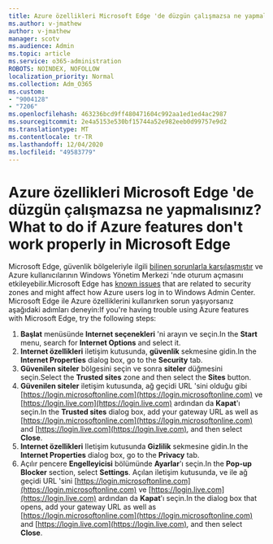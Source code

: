 ```yaml
---
title: Azure özellikleri Microsoft Edge 'de düzgün çalışmazsa ne yapmalısınız?
ms.author: v-jmathew
author: v-jmathew
manager: scotv
ms.audience: Admin
ms.topic: article
ms.service: o365-administration
ROBOTS: NOINDEX, NOFOLLOW
localization_priority: Normal
ms.collection: Adm_O365
ms.custom:
- "9004128"
- "7206"
ms.openlocfilehash: 463236bcd9ff480471604c992aa1ed1ed4ac2987
ms.sourcegitcommit: 2e4a5153e530bf15744a52e982eeb0d99757e9d2
ms.translationtype: MT
ms.contentlocale: tr-TR
ms.lasthandoff: 12/04/2020
ms.locfileid: "49583779"
---
```

# <a name="what-to-do-if-azure-features-dont-work-properly-in-microsoft-edge"></a><span data-ttu-id="ccf4a-102">Azure özellikleri Microsoft Edge 'de düzgün çalışmazsa ne yapmalısınız?</span><span class="sxs-lookup"><span data-stu-id="ccf4a-102">What to do if Azure features don't work properly in Microsoft Edge</span></span>

<span data-ttu-id="ccf4a-103">Microsoft Edge, güvenlik bölgeleriyle ilgili [bilinen sorunlarla karşılaşmıştır](https://go.microsoft.com/fwlink/?linkid=2140608) ve Azure kullanıcılarının Windows Yönetim Merkezi 'nde oturum açmasını etkileyebilir.</span><span class="sxs-lookup"><span data-stu-id="ccf4a-103">Microsoft Edge has [known issues](https://go.microsoft.com/fwlink/?linkid=2140608) that are related to security zones and might affect how Azure users log in to Windows Admin Center.</span></span> <span data-ttu-id="ccf4a-104">Microsoft Edge ile Azure özelliklerini kullanırken sorun yaşıyorsanız aşağıdaki adımları deneyin:</span><span class="sxs-lookup"><span data-stu-id="ccf4a-104">If you're having trouble using Azure features with Microsoft Edge, try the following steps:</span></span>

1. <span data-ttu-id="ccf4a-105">**Başlat** menüsünde **Internet seçenekleri** 'ni arayın ve seçin.</span><span class="sxs-lookup"><span data-stu-id="ccf4a-105">In the **Start** menu, search for **Internet Options** and select it.</span></span>
2. <span data-ttu-id="ccf4a-106">**Internet özellikleri** iletişim kutusunda, **güvenlik** sekmesine gidin.</span><span class="sxs-lookup"><span data-stu-id="ccf4a-106">In the **Internet Properties** dialog box, go to the **Security** tab.</span></span>
3. <span data-ttu-id="ccf4a-107">**Güvenilen siteler** bölgesini seçin ve sonra **siteler** düğmesini seçin.</span><span class="sxs-lookup"><span data-stu-id="ccf4a-107">Select the **Trusted sites** zone and then select the **Sites** button.</span></span>
4. <span data-ttu-id="ccf4a-108">**Güvenilen siteler** iletişim kutusunda, ağ geçidi URL 'sini olduğu gibi [https://login.microsoftonline.com](https://login.microsoftonline.com) ve [https://login.live.com](https://login.live.com) ardından da **Kapat**'ı seçin.</span><span class="sxs-lookup"><span data-stu-id="ccf4a-108">In the **Trusted sites** dialog box, add your gateway URL as well as [https://login.microsoftonline.com](https://login.microsoftonline.com) and [https://login.live.com](https://login.live.com), and then select **Close**.</span></span>
5. <span data-ttu-id="ccf4a-109">**Internet özellikleri** Iletişim kutusunda **Gizlilik** sekmesine gidin.</span><span class="sxs-lookup"><span data-stu-id="ccf4a-109">In the **Internet Properties** dialog box, go to the **Privacy** tab.</span></span>
6. <span data-ttu-id="ccf4a-110">Açılır pencere **Engelleyicisi** bölümünde **Ayarlar**'ı seçin.</span><span class="sxs-lookup"><span data-stu-id="ccf4a-110">In the **Pop-up Blocker** section, select **Settings**.</span></span> <span data-ttu-id="ccf4a-111">Açılan iletişim kutusunda, ve ile ağ geçidi URL 'sini [https://login.microsoftonline.com](https://login.microsoftonline.com) ve [https://login.live.com](https://login.live.com) ardından da **Kapat**'ı seçin.</span><span class="sxs-lookup"><span data-stu-id="ccf4a-111">In the dialog box that opens, add your gateway URL as well as [https://login.microsoftonline.com](https://login.microsoftonline.com) and [https://login.live.com](https://login.live.com), and then select **Close**.</span></span>
